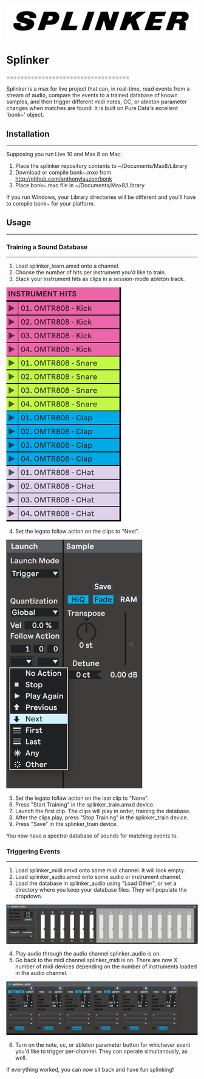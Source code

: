 ![Splinker](/images/splinker.png)

# Splinker
===================================

Splinker is a max for live project that can, in real-time, read events from a 
stream of audio, compare the events to a trained database of known
samples, and then trigger different midi notes, CC, or ableton parameter changes 
when matches are found.  It is built on Pure Data's excellent 'bonk~' 
object.

## Installation 
---------------
Supposing you run Live 10 and Max 8 on Mac:

1. Place the splinker repository contents to ~/Documents/Max8/Library
2. Download or compile bonk~.mxo from http://github.com/anthonylauzon/bonk
3. Place bonk~.mxo file in ~/Documents/Max8/Library

If you run Windows, your Library directories will be different and you'll have 
to compile bonk~ for your platform.

## Usage
---------
### Training a Sound Database
-----------------------------
1. Load splinker_learn.amxd onto a channel.
2. Choose the number of hits per instrument you'd like to train.
3. Stack your instrument hits as clips in a session-mode ableton track.

![Hit Example](/images/hits.png)

4. Set the legato follow action on the clips to "Next".

![Next Example](/images/next.png)

5. Set the legato follow action on the last clip to "None".
6. Press "Start Training" in the splinker_train.amxd device.
7. Launch the first clip.  The clips will play in order, training the database.
8. After the clips play, press "Stop Training" in the splinker_train device.
9. Press "Save" in the splinker_train device.

You now have a spectral database of sounds for matching events to.

### Triggering Events
---------------------
1. Load splinker_midi.amxd onto some midi channel. It will look empty.
2. Load splinker_audio.amxd onto some audio or instrument channel.
3. Load the database in splinker_audio using "Load Other", or set a directory
where you keep your database files. They will populate the dropdown.

![Splinker Audio](/images/splinker_audio.png)

4. Play audio through the audio channel splinker_audio is on.
5. Go back to the midi channel splinker_midi is on. There are now X number of 
midi devices depending on the number of instruments loaded in the audio channel.

![Splinker Midi](/images/splinker_midi.png)

6. Turn on the note, cc, or ableton parameter button for whichever event you'd
like to trigger per-channel.  They can operate simultanously, as well.

If everything worked, you can now sit back and have fun splinking!

